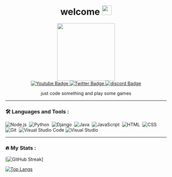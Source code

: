 <div id="header" align="center">
  <h1 align="center">
  welcome
    
  <img src="https://media.giphy.com/media/hvRJCLFzcasrR4ia7z/giphy.gif" width="30px"/>
</h1>
  <img src="https://static.wikia.nocookie.net/gensin-impact/images/d/db/Icon_Emoji_Paimon%27s_Paintings_Yae_Miko_3.png/revision/latest?cb=20220311051056" width="180cm"/>

  <div id="badges">
  <a href="https://www.youtube.com/channel/UC3yLadqC2vetslqytQeCqKQ">
    <img src="https://img.shields.io/badge/YouTube-red?style=for-the-badge&logo=youtube&logoColor=white" alt="Youtube Badge"/>
  </a>
  <a href="https://twitter.com/HeromanMr">
    <img src="https://img.shields.io/badge/Twitter-blue?style=for-the-badge&logo=twitter&logoColor=white" alt="Twitter Badge"/>
  </a>
  <a href="https://discordapp.com/users/827215629613531166">
    <img src="https://img.shields.io/badge/discord-blue?style=for-the-badge&logo=discord&logoColor=white" alt="discord Badge"/>
  </a>
  </div>
</div>
<p align="center">just code something and play some games</p>


---

### :hammer_and_wrench: Languages and Tools :
![Node.js](https://img.shields.io/badge/-Node.js-280137?style=flat&logo=node.js)&nbsp;
![Python](https://img.shields.io/badge/-Python-280137?style=flat&logo=python)&nbsp;
![Django](https://img.shields.io/badge/-Django-280137?style=flat&logo=Django)&nbsp;
![Java](https://img.shields.io/badge/-Java-280137?style=flat&logo=java)&nbsp;
![JavaScript](https://img.shields.io/badge/-JavaScript-280137?style=flat&logo=javascript)&nbsp;
![HTML](https://img.shields.io/badge/-HTML-280137?style=flat&logo=HTML5)&nbsp;
![CSS](https://img.shields.io/badge/-CSS-280137?style=flat&logo=CSS3&logoColor=1572B6)&nbsp;
![Git](https://img.shields.io/badge/-Git-280137?style=flat&logo=git)&nbsp;
![Visual Studio Code](https://img.shields.io/badge/-Visual%20Studio%20Code-280137?style=flat&logo=visual-studio-code&logoColor=007ACC)
![Visual Studio](https://img.shields.io/badge/-Visual%20Studio-280137?style=flat&logo=visual-studio&logoColor=450c91)

---

### :fire: My Stats :  
[![GitHub Streak](https://streak-stats.demolab.com?user=dewakuli&theme=dark&locale=id&date_format=j%20M%5B%20Y%5D)]

[![Top Langs](https://github-readme-stats.vercel.app/api/top-langs/?username=dewakuli&layout=compact&theme=vision-friendly-dark)](https://github.com/dewakuli/github-readme-stats)

